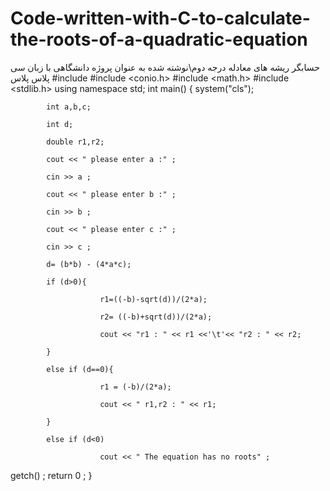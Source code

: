 # Code-written-with-C-to-calculate-the-roots-of-a-quadratic-equation
حسابگر ریشه های معادله درجه دوم\نوشته شده به عنوان پروژه دانشگاهی با زبان سی پلاس پلاس
#include <iostream>
#include <conio.h>
#include <math.h>
#include <stdlib.h>
using namespace std;
int main()
{ system("cls");

            int a,b,c;

            int d;

            double r1,r2;

            cout << " please enter a :" ;

            cin >> a ;

            cout << " please enter b :" ;

            cin >> b ;

            cout << " please enter c :" ;

            cin >> c ;

            d= (b*b) - (4*a*c);

            if (d>0){

                        r1=((-b)-sqrt(d))/(2*a);

                        r2= ((-b)+sqrt(d))/(2*a);

                        cout << "r1 : " << r1 <<'\t'<< "r2 : " << r2;

            }

            else if (d==0){

                        r1 = (-b)/(2*a);

                        cout << " r1,r2 : " << r1;

            }

            else if (d<0)

                        cout << " The equation has no roots" ;


   getch() ; return 0 ; }
